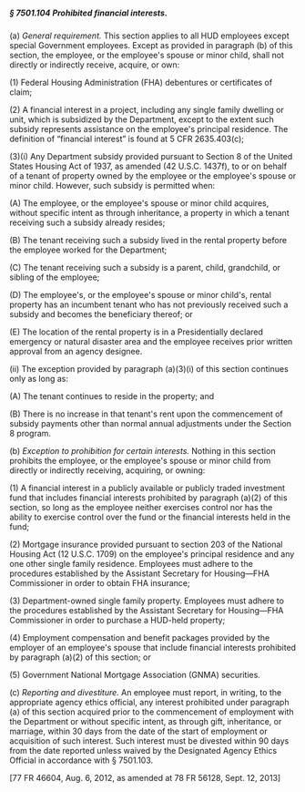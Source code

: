 ##### § 7501.104 Prohibited financial interests. #####

(a) *General requirement.* This section applies to all HUD employees except special Government employees. Except as provided in paragraph (b) of this section, the employee, or the employee's spouse or minor child, shall not directly or indirectly receive, acquire, or own:

(1) Federal Housing Administration (FHA) debentures or certificates of claim;

(2) A financial interest in a project, including any single family dwelling or unit, which is subsidized by the Department, except to the extent such subsidy represents assistance on the employee's principal residence. The definition of “financial interest” is found at 5 CFR 2635.403(c);

(3)(i) Any Department subsidy provided pursuant to Section 8 of the United States Housing Act of 1937, as amended (42 U.S.C. 1437f), to or on behalf of a tenant of property owned by the employee or the employee's spouse or minor child. However, such subsidy is permitted when:

(A) The employee, or the employee's spouse or minor child acquires, without specific intent as through inheritance, a property in which a tenant receiving such a subsidy already resides;

(B) The tenant receiving such a subsidy lived in the rental property before the employee worked for the Department;

(C) The tenant receiving such a subsidy is a parent, child, grandchild, or sibling of the employee;

(D) The employee's, or the employee's spouse or minor child's, rental property has an incumbent tenant who has not previously received such a subsidy and becomes the beneficiary thereof; or

(E) The location of the rental property is in a Presidentially declared emergency or natural disaster area and the employee receives prior written approval from an agency designee.

(ii) The exception provided by paragraph (a)(3)(i) of this section continues only as long as:

(A) The tenant continues to reside in the property; and

(B) There is no increase in that tenant's rent upon the commencement of subsidy payments other than normal annual adjustments under the Section 8 program.

(b) *Exception to prohibition for certain interests.* Nothing in this section prohibits the employee, or the employee's spouse or minor child from directly or indirectly receiving, acquiring, or owning:

(1) A financial interest in a publicly available or publicly traded investment fund that includes financial interests prohibited by paragraph (a)(2) of this section, so long as the employee neither exercises control nor has the ability to exercise control over the fund or the financial interests held in the fund;

(2) Mortgage insurance provided pursuant to section 203 of the National Housing Act (12 U.S.C. 1709) on the employee's principal residence and any one other single family residence. Employees must adhere to the procedures established by the Assistant Secretary for Housing—FHA Commissioner in order to obtain FHA insurance;

(3) Department-owned single family property. Employees must adhere to the procedures established by the Assistant Secretary for Housing—FHA Commissioner in order to purchase a HUD-held property;

(4) Employment compensation and benefit packages provided by the employer of an employee's spouse that include financial interests prohibited by paragraph (a)(2) of this section; or

(5) Government National Mortgage Association (GNMA) securities.

(c) *Reporting and divestiture.* An employee must report, in writing, to the appropriate agency ethics official, any interest prohibited under paragraph (a) of this section acquired prior to the commencement of employment with the Department or without specific intent, as through gift, inheritance, or marriage, within 30 days from the date of the start of employment or acquisition of such interest. Such interest must be divested within 90 days from the date reported unless waived by the Designated Agency Ethics Official in accordance with § 7501.103.

[77 FR 46604, Aug. 6, 2012, as amended at 78 FR 56128, Sept. 12, 2013]